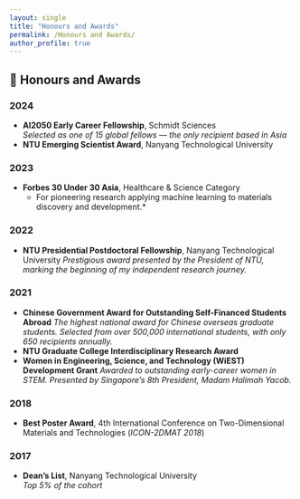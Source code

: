 ```yaml
---
layout: single
title: "Honours and Awards"
permalink: /Honours and Awards/
author_profile: true
---
```


## 🏅 Honours and Awards

### 2024
- **AI2050 Early Career Fellowship**, Schmidt Sciences  
  *Selected as one of 15 global fellows — the only recipient based in Asia*
- **NTU Emerging Scientist Award**, Nanyang Technological University

### 2023
- **Forbes 30 Under 30 Asia**, Healthcare & Science Category
  * For pioneering research applying machine learning to materials discovery and development.*

### 2022
- **NTU Presidential Postdoctoral Fellowship**, Nanyang Technological University
  *Prestigious award presented by the President of NTU, marking the beginning of my independent research journey.*

### 2021
- **Chinese Government Award for Outstanding Self-Financed Students Abroad**
  *The highest national award for Chinese overseas graduate students. Selected from over 500,000 international students, with only 650 recipients annually.*
- **NTU Graduate College Interdisciplinary Research Award**
- **Women in Engineering, Science, and Technology (WiEST) Development Grant**
  *Awarded to outstanding early-career women in STEM. Presented by Singapore’s 8th President, Madam Halimah Yacob.*

### 2018
- **Best Poster Award**, 4th International Conference on Two-Dimensional Materials and Technologies (*ICON-2DMAT 2018*)

### 2017
- **Dean’s List**, Nanyang Technological University  
  *Top 5% of the cohort*
